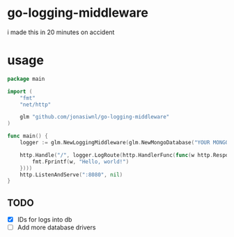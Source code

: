 # go-logging-middleware
i made this in 20 minutes on accident

# usage
```go
package main

import (
    "fmt"
    "net/http"

    glm "github.com/jonasiwnl/go-logging-middleware"
)

func main() {
    logger := glm.NewLoggingMiddleware(glm.NewMongoDatabase("YOUR MONGO COLLECTION"))

    http.Handle("/", logger.LogRoute(http.HandlerFunc(func(w http.ResponseWriter, r *http.Request) {
        fmt.Fprintf(w, "Hello, world!")
    })))
    http.ListenAndServe(":8080", nil)
}
```

## TODO

- [x] IDs for logs into db
- [ ] Add more database drivers
